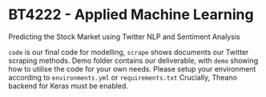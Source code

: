 # BT4222 - Applied Machine Learning
Predicting the Stock Market using Twitter NLP and Sentiment Analysis

`code` is our final code for modelling, `scrape` shows documents our Twitter scraping methods. Demo folder contains our deliverable, with `demo` showing how to utilise the code for your own needs. Please setup your environment according to `environments.yml` or `requirements.txt` Crucially, Theano backend for Keras must be enabled.

